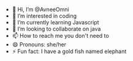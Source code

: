 - 👋 Hi, I’m @AvneeOmni
- 👀 I’m interested in coding
- 🌱 I’m currently learning Javascript 
- 💞️ I’m looking to collaborate on java
- 📫 How to reach me you don't need to
- 😄 Pronouns: she/her 
- ⚡ Fun fact: I have a gold fish named elephant 

<!---
AvneeOmni/AvneeOmni is a ✨ special ✨ repository because its `README.md` (this file) appears on your GitHub profile.
You can click the Preview link to take a look at your changes.
--->
